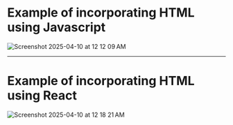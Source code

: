 # Example of incorporating HTML using Javascript

![Screenshot 2025-04-10 at 12 12 09 AM](https://github.com/user-attachments/assets/32fc4808-837d-4ad2-bc77-922a18e66718)

---

# Example of incorporating HTML using React

![Screenshot 2025-04-10 at 12 18 21 AM](https://github.com/user-attachments/assets/ceec127c-7417-44ad-9cd3-2c570f979001)
